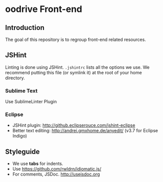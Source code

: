 # oodrive Front-end

## Introduction

The goal of this repository is to regroup front-end related resources.

## JSHint

Linting is done using JSHint. `.jshintrc` lists all the options we use.
We recommend putting this file (or symlink it) at the root of your home directory.

### Sublime Text

Use SublimeLinter Plugin

### Eclipse

* JSHint plugin: http://github.eclipserouce.com/jshint-eclipse
* Better text editing: http://andrei.gmxhome.de/anyedit/ (v3.7 for Eclipse Indigo)

## Styleguide

* We use __tabs__ for indents.
* Use https://github.com/rwldrn/idiomatic.js/
* For comments, JSDoc. http://usejsdoc.org
